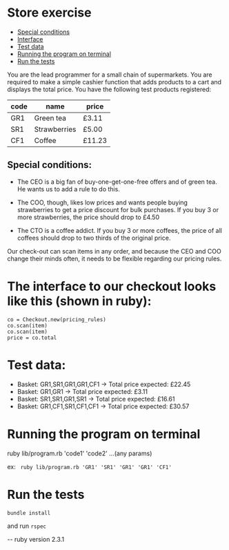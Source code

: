 # Store exercise

* [Special conditions](#special-conditions)
* [Interface](#the-interface-to-our-checkout-looks-like-this-shown-in-ruby)
* [Test data](#test-data)
* [Running the program on terminal](#running-the-program-on-terminal)
* [Run the tests](#run-the-tests)

You are the lead programmer for a small chain of supermarkets. You are required to make a simple
cashier function that adds products to a cart and displays the total price.
You have the following test products registered:

| code  | name | price|
| ------------- | ------------- |-------|
| GR1  | Green tea  |  £3.11|
| SR1  | Strawberries  |£5.00 |
| CF1  | Coffee  |£11.23|

## Special conditions:
 * The CEO is a big fan of buy-one-get-one-free offers and of green tea. He wants us to add a
rule to do this.

 * The COO, though, likes low prices and wants people buying strawberries to get a price
discount for bulk purchases. If you buy 3 or more strawberries, the price should drop to £4.50

* The CTO is a coffee addict. If you buy 3 or more coffees, the price of all coffees should drop to two thirds of the original price.

Our check-out can scan items in any order, and because the CEO and COO change their minds often, it needs to be flexible regarding our pricing rules.

# The interface to our checkout looks like this (shown in ruby):
```
co = Checkout.new(pricing_rules)
co.scan(item)
co.scan(item)
price = co.total
```

# Test data:
* Basket: GR1,SR1,GR1,GR1,CF1 -> Total price expected: £22.45
* Basket: GR1,GR1 -> Total price expected: £3.11
* Basket: SR1,SR1,GR1,SR1 -> Total price expected: £16.61
* Basket: GR1,CF1,SR1,CF1,CF1  -> Total price expected: £30.57

# Running the program on terminal 

ruby lib/program.rb 'code1' 'code2' ...(any params)

ex: ```  ruby lib/program.rb 'GR1' 'SR1' 'GR1' 'GR1' 'CF1' ```

# Run the tests

```bundle install```

and run ```rspec```

-- ruby version 2.3.1